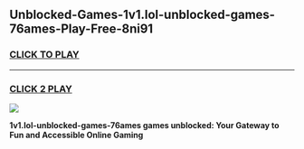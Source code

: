 
## Unblocked-Games-1v1.lol-unblocked-games-76ames-Play-Free-8ni91
<h3>
<a href="https://premium76.site?title=1v1.lol-unblocked-games-76ames&ref=17A">CLICK TO PLAY</a></h3>
<hr>

<h3>
<a href="https://premium76.site?title=1v1.lol-unblocked-games-76ames&ref=17A">CLICK 2 PLAY</a>
  
</h3>

<a href="https://premium76.site?title=1v1.lol-unblocked-games-76ames&ref=17A"><img src="https://clearcache.store/games.png"></a>


**1v1.lol-unblocked-games-76ames games unblocked: Your Gateway to Fun and Accessible Online Gaming**
